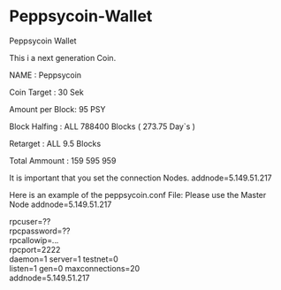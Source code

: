 # Peppsycoin-Wallet
Peppsycoin Wallet

This i a next generation Coin.

NAME            : Peppsycoin

Coin Target     : 30 Sek

Amount per Block: 95  PSY

Block Halfing   : ALL 788400 Blocks  ( 273.75 Day`s ) 

Retarget        : ALL 9.5 Blocks

Total Ammount   : 159 595 959


It is important that you set the connection Nodes.
addnode=5.149.51.217 

Here is an example of the peppsycoin.conf File: Please use the Master Node addnode=5.149.51.217 


rpcuser=??                   
rpcpassword=??    
rpcallowip=*.*.*.*                      
rpcport=2222                                   
daemon=1
server=1
testnet=0                                      
listen=1
gen=0
maxconnections=20                             
addnode=5.149.51.217                            



